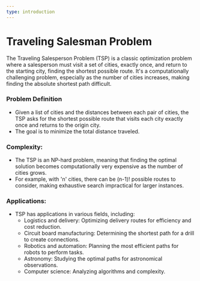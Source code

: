 ```yaml
---
type: introduction
---
```


# Traveling Salesman Problem

The Traveling Salesperson Problem (TSP) is a classic optimization problem where a salesperson must visit a set of cities, exactly once, and return to the starting city, finding the shortest possible route. It's a computationally challenging problem, especially as the number of cities increases, making finding the absolute shortest path difficult.

### Problem Definition

- Given a list of cities and the distances between each pair of cities, the TSP asks for the shortest possible route that visits each city exactly once and returns to the origin city.
- The goal is to minimize the total distance traveled.

### Complexity:

- The TSP is an NP-hard problem, meaning that finding the optimal solution becomes computationally very expensive as the number of cities grows.
- For example, with 'n' cities, there can be (n-1)! possible routes to consider, making exhaustive search impractical for larger instances.

### Applications:

- TSP has applications in various fields, including:
  - Logistics and delivery: Optimizing delivery routes for efficiency and cost reduction.
  - Circuit board manufacturing: Determining the shortest path for a drill to create connections.
  - Robotics and automation: Planning the most efficient paths for robots to perform tasks.
  - Astronomy: Studying the optimal paths for astronomical observations.
  - Computer science: Analyzing algorithms and complexity.
